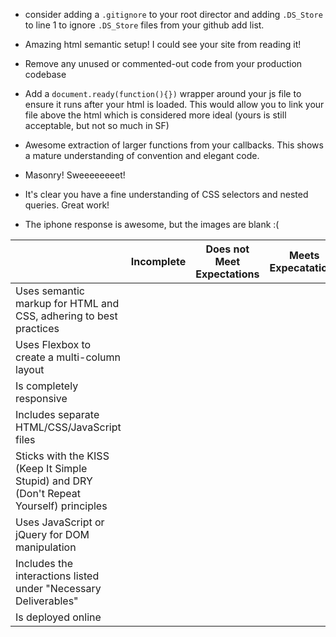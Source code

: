 
- consider adding a `.gitignore` to your root director and adding `.DS_Store` to line 1 to ignore `.DS_Store` files from your github add list.

- Amazing html semantic setup!  I could see your site from reading it!

- Remove any unused or commented-out code from your production codebase

- Add a `document.ready(function(){})` wrapper around your js file to ensure it runs after your html is loaded. This would allow you to link your file above the html which is considered more ideal (yours is still acceptable, but not so much in SF)

- Awesome extraction of larger functions from your callbacks.  This shows a mature understanding of convention and elegant code.  

- Masonry! Sweeeeeeeet!

- It's clear you have a fine understanding of CSS selectors and nested queries.  Great work!

- The iphone response is awesome, but the images are blank :(

<table>
<thead>
<tr>
<th></th>
<th>Incomplete</th>
<th>Does not Meet Expectations</th>
<th>Meets Expecatations</th>
<th>Exceeds Expectations</th>
</tr>
</thead>
<tbody>
<tr>
<td>Uses semantic markup for HTML and CSS, adhering to best practices</td>
<td></td>
<td></td>
<td></td>
<td>X</td>
</tr>
<tr>
<td>Uses Flexbox to create a multi-column layout</td>
<td></td>
<td></td>
<td></td>
<td>Masonry + Flexbox = Fire</td>
</tr>
<tr>
<td>Is completely responsive</td>
<td></td>
<td></td>
<td></td>
<td>X</td>
</tr>
<tr>
<td>Includes separate HTML/CSS/JavaScript files</td>
<td></td>
<td></td>
<td></td>
<td>X</td>
</tr>
<tr>
<td>Sticks with the KISS (Keep It Simple Stupid) and DRY (Don't Repeat Yourself) principles</td>
<td></td>
<td></td>
<td></td>
<td>X</td>
</tr>
<tr>
<td>Uses JavaScript or jQuery for DOM manipulation</td>
<td></td>
<td></td>
<td></td>
<td>X</td>
</tr>
<tr>
<td>Includes the interactions listed under "Necessary Deliverables"</td>
<td></td>
<td></td>
<td></td>
<td>X</td>
</tr>
<tr>
<td>Is deployed online</td>
<td></td>
<td></td>
<td></td>
<td>X</td>
</tr></tbody></table>
